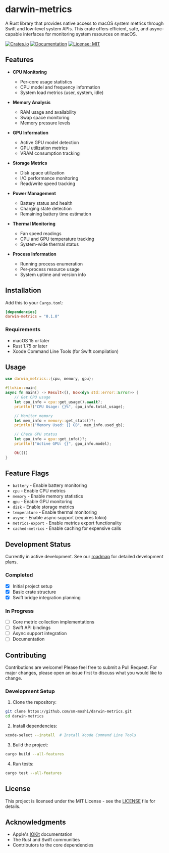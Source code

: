 # darwin-metrics

A Rust library that provides native access to macOS system metrics through Swift and low-level system APIs. This crate offers efficient, safe, and async-capable interfaces for monitoring system resources on macOS.

[![Crates.io](https://img.shields.io/crates/v/darwin-metrics.svg)](https://crates.io/crates/darwin-metrics)
[![Documentation](https://docs.rs/darwin-metrics/badge.svg)](https://docs.rs/darwin-metrics)
[![License: MIT](https://img.shields.io/badge/License-MIT-yellow.svg)](https://opensource.org/licenses/MIT)

## Features

- **CPU Monitoring**
  - Per-core usage statistics
  - CPU model and frequency information
  - System load metrics (user, system, idle)

- **Memory Analysis**
  - RAM usage and availability
  - Swap space monitoring
  - Memory pressure levels

- **GPU Information**
  - Active GPU model detection
  - GPU utilization metrics
  - VRAM consumption tracking

- **Storage Metrics**
  - Disk space utilization
  - I/O performance monitoring
  - Read/write speed tracking

- **Power Management**
  - Battery status and health
  - Charging state detection
  - Remaining battery time estimation

- **Thermal Monitoring**
  - Fan speed readings
  - CPU and GPU temperature tracking
  - System-wide thermal status

- **Process Information**
  - Running process enumeration
  - Per-process resource usage
  - System uptime and version info

## Installation

Add this to your `Cargo.toml`:

```toml
[dependencies]
darwin-metrics = "0.1.0"
```

### Requirements

- macOS 15 or later
- Rust 1.75 or later
- Xcode Command Line Tools (for Swift compilation)

## Usage

```rust
use darwin_metrics::{cpu, memory, gpu};

#[tokio::main]
async fn main() -> Result<(), Box<dyn std::error::Error>> {
    // Get CPU usage
    let cpu_info = cpu::get_usage().await?;
    println!("CPU Usage: {}%", cpu_info.total_usage);

    // Monitor memory
    let mem_info = memory::get_stats()?;
    println!("Memory Used: {} GB", mem_info.used_gb);

    // Check GPU status
    let gpu_info = gpu::get_info()?;
    println!("Active GPU: {}", gpu_info.model);

    Ok(())
}
```

## Feature Flags

- `battery` - Enable battery monitoring
- `cpu` - Enable CPU metrics
- `memory` - Enable memory statistics
- `gpu` - Enable GPU monitoring
- `disk` - Enable storage metrics
- `temperature` - Enable thermal monitoring
- `async` - Enable async support (requires tokio)
- `metrics-export` - Enable metrics export functionality
- `cached-metrics` - Enable caching for expensive calls

## Development Status

Currently in active development. See our [roadmap](docs/ROADMAP.md) for detailed development plans.

### Completed

- [x] Initial project setup
- [x] Basic crate structure
- [x] Swift bridge integration planning

### In Progress

- [ ] Core metric collection implementations
- [ ] Swift API bindings
- [ ] Async support integration
- [ ] Documentation

## Contributing

Contributions are welcome! Please feel free to submit a Pull Request. For major changes, please open an issue first to discuss what you would like to change.

### Development Setup

1. Clone the repository:

```bash
git clone https://github.com/sm-moshi/darwin-metrics.git
cd darwin-metrics
```

2. Install dependencies:

```bash
xcode-select --install  # Install Xcode Command Line Tools
```

3. Build the project:

```bash
cargo build --all-features
```

4. Run tests:

```bash
cargo test --all-features
```

## License

This project is licensed under the MIT License - see the [LICENSE](LICENSE) file for details.

## Acknowledgments

- Apple's [IOKit](https://developer.apple.com/documentation/iokit) documentation
- The Rust and Swift communities
- Contributors to the core dependencies
